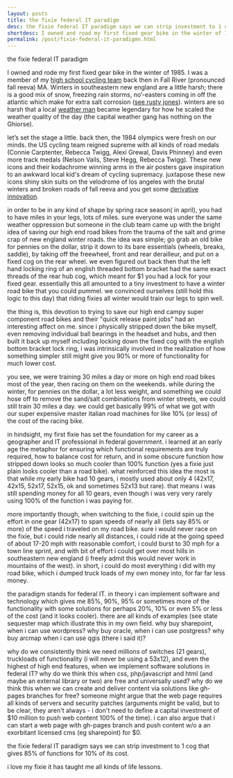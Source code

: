 ```yaml
---
layout: posts
title: the fixie federal IT paradigm
desc: the fixie federal IT paradigm says we can strip investment to 1 cog that gives 85% of functions for 10% of its cost. 
shortdesc: I owned and road my first fixed gear bike in the winter of 1985.  I was a member of my high school cycling team back then in Fall River (pronounced fall reeva) Ma.  Winter's in south eastern new england are a little harsh, there is a good mix of snow, freezing rain storms, north-easters coming in off the atlantic which make for extra salt corrosion see rusty jones.
permalink: /post/fixie-federal-it-paradigmn.html
---
```


the fixie federal IT paradigm

I owned and rode my first fixed gear bike in the winter of 1985. I was a member of my [high school cycling team](https://plus.google.com/photos/107309665626201238020/albums/posts/6035339117449702674?banner=pwa&pid=6035339117449702674&oid=107309665626201238020) back then in Fall River (pronounced fall reeva) MA. Winters in southeastern new england are a little harsh; there is a good mix of snow, freezing rain storms, no’-easters coming in off the atlantic which make for extra salt corrosion ([see rusty jones](https://www.google.com/webhp?sourceid=chrome-instant&ion=1&espv=2&ie=UTF-8#q=rusty%20jones)). winters are so harsh that a local [weather man](https://www.google.com/search?q=john+ghiorse&espv=2&tbm=isch&tbo=u&source=univ&sa=X&ei=CTLBU8S2LtSpyATG0oKIAw&sqi=2&ved=0CC8QsAQ&biw=1235&bih=594#facrc=_&imgdii=_&imgrc=XlvWAnJZAF37XM%253A%3BsxeJghq9dEFVaM%3Bhttp%253A%252F%252Fwjar.images.worldnow.com%252Fimages%252F2163742_G.jpg%3Bhttp%253A%252F%252Fwww.turnto10.com%252Fstory%252F21120724%252Fleave-retirement-wishes-for-john-ghiorse%3B320%3B240) became legendary for how he scaled the weather quality of the day (the capital weather gang has nothing on the Ghiorse).

let’s set the stage a little. back then, the 1984 olympics were fresh on our minds. the US cycling team reigned supreme with all kinds of road medals (Connie Carptenter, Rebecca Twigg, Alexi Grewal, Davis Phinney) and even more track medals (Nelson Vails, Steve Hegg, Rebecca Twigg). These new icons and their kodachrome winning arms in the air posters gave inspiration to an awkward local kid's dream of cycling supremacy. juxtapose these new icons shiny skin suits on the velodrome of los angeles with the brutal winters and broken roads of fall reeva and you get some [derivative innovation](http://feomike.github.io/post/great-american-cyclists-subtitled-innovation.html).

in order to be in any kind of shape by spring race season( in april), you had to have miles in your legs, lots of miles. sure everyone was under the same weather oppression but someone in the club team came up with the bright idea of saving our high end road bikes from the trauma of the salt and grime crap of new england winter roads. the idea was simple; go grab an old bike for pennies on the dollar, strip it down to its bare essentials (wheels, breaks, saddle), by taking off the freewheel, front and rear derailleur, and put on a fixed cog on the rear wheel. we even figured out back then that the left hand locking ring of an english threaded bottom bracket had the same exact threads of the rear hub cog, which meant for $1 you had a lock for your fixed gear. essentially this all amounted to a tiny investment to have a winter road bike that you could pummel. we convinced ourselves (still hold this logic to this day) that riding fixies all winter would train our legs to spin well.

the thing is, this devotion to trying to save our high end campy super component road bikes and their "quick release paint jobs" had an interesting affect on me. since i physically stripped down the bike myself, even removing individual ball bearings in the headset and hubs, and then built it back up myself including locking down the fixed cog with the english bottom bracket lock ring, i was intrinsically involved in the realization of how something simpler still might give you 90% or more of functionality for much lower cost.

you see, we were training 30 miles a day or more on high end road bikes most of the year, then racing on them on the weekends. while during the winter, for pennies on the dollar, a lot less weight, and something we could hose off to remove the sand/salt combinations from winter streets, we could still train 30 miles a day. we could get basically 99% of what we got with our super expensive master italian road machines for like 10% (or less) of the cost of the racing bike.

in hindsight, my first fixie has set the foundation for my career as a geographer and IT professional in federal government. i learned at an early age the metaphor for ensuring which functional requirements are truly required, how to balance cost for return, and in some obscure function how stripped down looks so much cooler than 100% function (yes a fixie just plain looks cooler than a road bike). what reinforced this idea the most is that while my early bike had 10 gears, i mostly used about only 4 (42x17, 42x15, 52x17, 52x15, ok and sometimes 52x13 but rare). that means i was still spending money for all 10 gears, even though i was very very rarely using 100% of the function i was paying for.

more importantly though, when switching to the fixie, i could spin up the effort in one gear (42x17) to span speeds of nearly all (lets say 85% or more) of the speed i traveled on my road bike. sure i would never race on the fixie, but i could ride nearly all distances, i could ride at the going speed of about 17-20 mph with reasonable comfort, i could burst to 30 mph for a town line sprint, and with bit of effort i could get over most hills in southeastern new england (i freely admit this would never work in mountains of the west). in short, i could do most everything i did with my road bike, which i dumped truck loads of my own money into, for far far less money.

the paradigm stands for federal IT. in theory i can implement software and technology which gives me 85%, 90%, 95% or sometimes more of the functionality with some solutions for perhaps 20%, 10% or even 5% or less of the cost (and it looks cooler). there are all kinds of examples (see state sequester map which illustrate this in my own field. why buy sharepoint, when i can use wordpress? why buy oracle, when i can use postgress? why buy arcmap when i can use qgis (there i said it)? 

why do we consistently think we need millions of switches (21 gears), truckloads of functionality (i will never be using a 53x12), and even the highest of high end features, when we implement software solutions in federal IT? why do we think this when css, php/javascript and html (and maybe an external library or two) are free and universally used? why do we think this when we can create and deliver content via solutions like gh-pages branches for free? someone might argue that the web page requires all kinds of servers and security patches (arguments might be valid, but to be clear, they aren't always - i don't need to define a capital investment of $10 million to push web content 100% of the time). i can also argue that i can start a web page with gh-pages branch and push content w/o a an exorbitant licensed cms (eg sharepoint) for $0.

the fixie federal IT paradigm says we can strip investment to 1 cog that gives 85% of functions for 10% of its cost.

i love my fixie it has taught me all kinds of life lessons.


